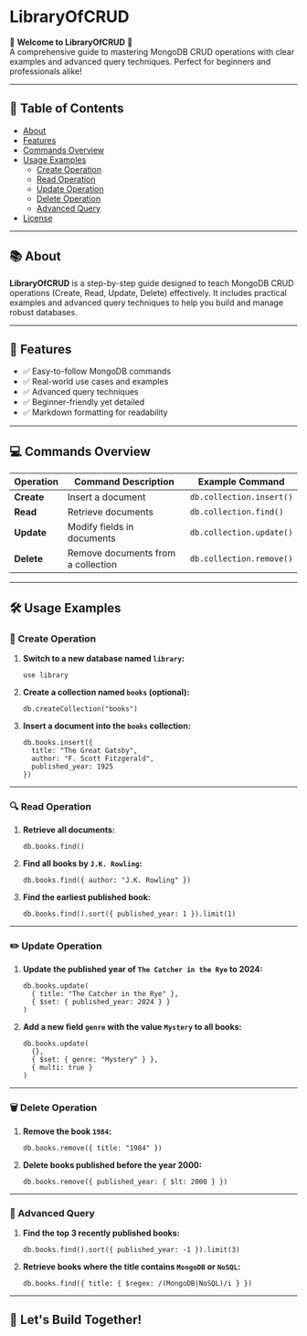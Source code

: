 # LibraryOfCRUD

🎉 **Welcome to LibraryOfCRUD** 🎉  
A comprehensive guide to mastering MongoDB CRUD operations with clear examples and advanced query techniques. Perfect for beginners and professionals alike!

---

## 📖 Table of Contents

- [About](#about)
- [Features](#features)
- [Commands Overview](#commands-overview)
- [Usage Examples](#usage-examples)
  - [Create Operation](#create-operation)
  - [Read Operation](#read-operation)
  - [Update Operation](#update-operation)
  - [Delete Operation](#delete-operation)
  - [Advanced Query](#advanced-query)
- [License](#license)

---

## 📚 About

**LibraryOfCRUD** is a step-by-step guide designed to teach MongoDB CRUD operations (Create, Read, Update, Delete) effectively. It includes practical examples and advanced query techniques to help you build and manage robust databases.

---

## 🌟 Features

- ✅ Easy-to-follow MongoDB commands
- ✅ Real-world use cases and examples
- ✅ Advanced query techniques
- ✅ Beginner-friendly yet detailed
- ✅ Markdown formatting for readability

---

## 💻 Commands Overview

| Operation | Command Description                     | Example Command                          |
|-----------|-----------------------------------------|------------------------------------------|
| **Create** | Insert a document                      | `db.collection.insert()`                |
| **Read**   | Retrieve documents                     | `db.collection.find()`                  |
| **Update** | Modify fields in documents             | `db.collection.update()`                |
| **Delete** | Remove documents from a collection     | `db.collection.remove()`                |

---

## 🛠️ Usage Examples

### 📂 Create Operation

1. **Switch to a new database named `library`:**
   ```shell
   use library
   ```

2. **Create a collection named `books` (optional):**
   ```shell
   db.createCollection("books")
   ```

3. **Insert a document into the `books` collection:**
   ```shell
   db.books.insert({
     title: "The Great Gatsby",
     author: "F. Scott Fitzgerald",
     published_year: 1925
   })
   ```

---

### 🔍 Read Operation

1. **Retrieve all documents:**
   ```shell
   db.books.find()
   ```

2. **Find all books by `J.K. Rowling`:**
   ```shell
   db.books.find({ author: "J.K. Rowling" })
   ```

3. **Find the earliest published book:**
   ```shell
   db.books.find().sort({ published_year: 1 }).limit(1)
   ```

---

### ✏️ Update Operation

1. **Update the published year of `The Catcher in the Rye` to 2024:**
   ```shell
   db.books.update(
     { title: "The Catcher in the Rye" },
     { $set: { published_year: 2024 } }
   )
   ```

2. **Add a new field `genre` with the value `Mystery` to all books:**
   ```shell
   db.books.update(
     {},
     { $set: { genre: "Mystery" } },
     { multi: true }
   )
   ```

---

### 🗑️ Delete Operation

1. **Remove the book `1984`:**
   ```shell
   db.books.remove({ title: "1984" })
   ```

2. **Delete books published before the year 2000:**
   ```shell
   db.books.remove({ published_year: { $lt: 2000 } })
   ```

---

### 🚀 Advanced Query

1. **Find the top 3 recently published books:**
   ```shell
   db.books.find().sort({ published_year: -1 }).limit(3)
   ```

2. **Retrieve books where the title contains `MongoDB` or `NoSQL`:**
   ```shell
   db.books.find({ title: { $regex: /(MongoDB|NoSQL)/i } })
   ```

---

## 🚀 Let's Build Together!
